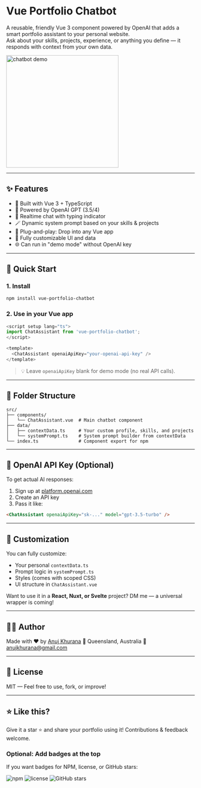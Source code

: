 # Vue Portfolio Chatbot

A reusable, friendly Vue 3 component powered by OpenAI that adds a smart portfolio assistant to your personal website.  
Ask about your skills, projects, experience, or anything you define — it responds with context from your own data.

<img src="https://github.com/aanujkhurana/ai-chatbox-vue-component/blob/8edc0e279fc9fde60546bd7eedce42aa2dea0dcc/public/image.png?raw=true" width="300" alt="chatbot demo" />

---

## ✨ Features

- 🔧 Built with Vue 3 + TypeScript
- 🧠 Powered by OpenAI GPT (3.5/4)
- 💬 Realtime chat with typing indicator
- 🪄 Dynamic system prompt based on your skills & projects
- 🔌 Plug-and-play: Drop into any Vue app
- 🧩 Fully customizable UI and data
- 🌐 Can run in "demo mode" without OpenAI key

---

## 🚀 Quick Start

### 1. Install

```bash
npm install vue-portfolio-chatbot
````

### 2. Use in your Vue app

```ts
<script setup lang="ts">
import ChatAssistant from 'vue-portfolio-chatbot';
</script>

<template>
  <ChatAssistant openaiApiKey="your-openai-api-key" />
</template>
```

> 💡 Leave `openaiApiKey` blank for demo mode (no real API calls).

---

## 📁 Folder Structure

```
src/
├── components/
│   └── ChatAssistant.vue  # Main chatbot component
├── data/
│   ├── contextData.ts     # Your custom profile, skills, and projects
│   └── systemPrompt.ts    # System prompt builder from contextData
└── index.ts               # Component export for npm
```

---

## 🔐 OpenAI API Key (Optional)

To get actual AI responses:

1. Sign up at [platform.openai.com](https://platform.openai.com)
2. Create an API key
3. Pass it like:

```html
<ChatAssistant openaiApiKey="sk-..." model="gpt-3.5-turbo" />
```

---

## 🧠 Customization

You can fully customize:

* Your personal `contextData.ts`
* Prompt logic in `systemPrompt.ts`
* Styles (comes with scoped CSS)
* UI structure in `ChatAssistant.vue`

Want to use it in a **React, Nuxt, or Svelte** project? DM me — a universal wrapper is coming!

---

## 🧑‍💻 Author

Made with ❤️ by [Anuj Khurana](https://github.com/anujkhurana)
📍 Queensland, Australia
📧 [anujkhurana@gmail.com](mailto:anujkhurana@gmail.com)

---

## 📄 License

MIT — Feel free to use, fork, or improve!

---

## ⭐ Like this?

Give it a star ⭐ and share your portfolio using it! Contributions & feedback welcome.

### Optional: Add badges at the top

If you want badges for NPM, license, or GitHub stars:

![npm](https://img.shields.io/npm/v/vue-portfolio-chatbot)
![license](https://img.shields.io/npm/l/vue-portfolio-chatbot)
![GitHub stars](https://img.shields.io/github/stars/anujkhurana/vue-portfolio-chatbot?style=social)
